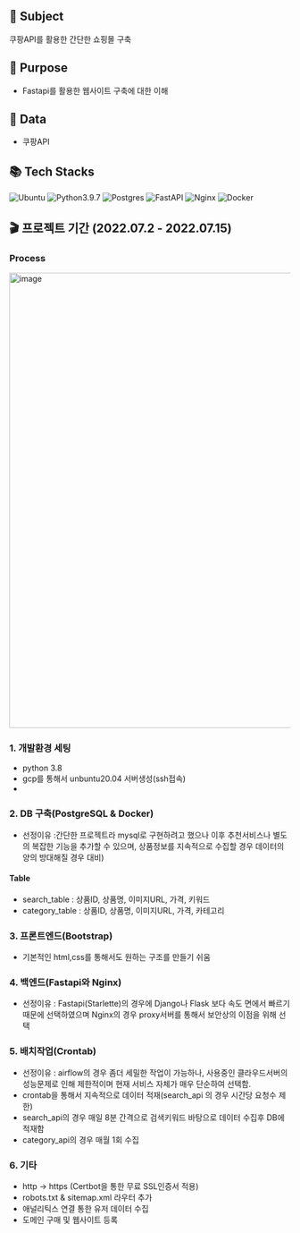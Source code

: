 ## :rocket: Subject
쿠팡API를 활용한 간단한 쇼핑몰 구축

## :bell: Purpose

- Fastapi를 활용한 웹사이트 구축에 대한 이해

## 💾 Data
- 쿠팡API


## 📚 Tech Stacks
![Ubuntu](https://img.shields.io/badge/Ubuntu-E95420?style=for-the-badge&logo=ubuntu&logoColor=white)
![Python3.9.7](https://img.shields.io/badge/python-3670A0?style=for-the-badge&logo=python&logoColor=ffdd54)
![Postgres](https://img.shields.io/badge/postgres-%23316192.svg?style=for-the-badge&logo=postgresql&logoColor=white)
![FastAPI](https://img.shields.io/badge/FastAPI-005571?style=for-the-badge&logo=fastapi)
![Nginx](https://img.shields.io/badge/Nginx-%23DD0031.svg?style=for-the-badge&logo=Nginx&logoColor=white)
![Docker](https://img.shields.io/badge/docker-%230db7ed.svg?style=for-the-badge&logo=docker&logoColor=white)


## 🎬 프로젝트 기간 (2022.07.2 - 2022.07.15)

### Process

<img width="814" alt="image" src="https://user-images.githubusercontent.com/88607278/195484021-5f413cd2-ca69-4aea-9657-3b8a34dd7044.png">


### 1. 개발환경 세팅
- python 3.8
- gcp를 통해서 unbuntu20.04 서버생성(ssh접속)
- 

### 2. DB 구축(PostgreSQL & Docker)
- 선정이유 :간단한 프로젝트라 mysql로 구현하려고 했으나 이후 추천서비스나 별도의 복잡한 기능을 추가할 수 있으며, 
상품정보를 지속적으로 수집할 경우 데이터의 양의 방대해질 경우 대비)

#### Table
- search_table : 상품ID, 상품명, 이미지URL, 가격, 키워드
- category_table : 상품ID, 상품명, 이미지URL, 가격, 카테고리


### 3. 프론트엔드(Bootstrap)
- 기본적인 html,css를 통해서도 원하는 구조를 만들기 쉬움 

### 4. 백엔드(Fastapi와 Nginx)
- 선정이유 : Fastapi(Starlette)의 경우에 Django나 Flask 보다 속도 면에서 빠르기 때문에 선택하였으며
  Nginx의 경우 proxy서버를 통해서 보안상의 이점을 위해 선택



### 5. 배치작업(Crontab)
- 선정이유 : airflow의 경우 좀더 세밀한 작업이 가능하나, 사용중인 클라우드서버의 성능문제로 인해 제한적이며 
현재 서비스 자체가 매우 단순하여 선택함. 
- crontab을 통해서 지속적으로 데이터 적재(search_api 의 경우 시간당 요청수 제한)
- search_api의 경우 매일 8분 간격으로 검색키워드 바탕으로 데이터 수집후 DB에 적재함
- category_api의 경우 매월 1회 수집

### 6. 기타
- http -> https (Certbot을 통한 무료 SSL인증서 적용)
- robots.txt  & sitemap.xml 라우터 추가
- 애널리틱스 연결 통한 유저 데이터 수집
- 도메인 구매 및 웹사이트 등록


